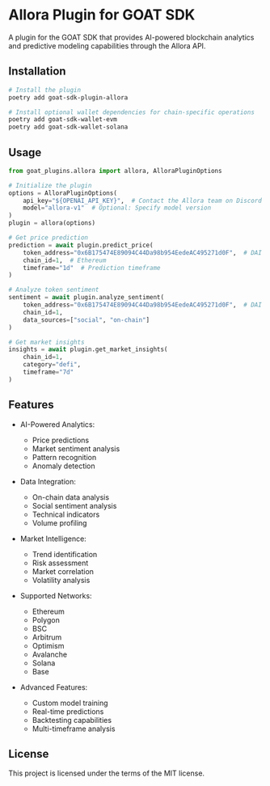 # Allora Plugin for GOAT SDK

A plugin for the GOAT SDK that provides AI-powered blockchain analytics and predictive modeling capabilities through the Allora API.

## Installation

```bash
# Install the plugin
poetry add goat-sdk-plugin-allora

# Install optional wallet dependencies for chain-specific operations
poetry add goat-sdk-wallet-evm
poetry add goat-sdk-wallet-solana
```

## Usage

```python
from goat_plugins.allora import allora, AlloraPluginOptions

# Initialize the plugin
options = AlloraPluginOptions(
    api_key="${OPENAI_API_KEY}",  # Contact the Allora team on Discord for access to API keys
    model="allora-v1"  # Optional: Specify model version
)
plugin = allora(options)

# Get price prediction
prediction = await plugin.predict_price(
    token_address="0x6B175474E89094C44Da98b954EedeAC495271d0F",  # DAI
    chain_id=1,  # Ethereum
    timeframe="1d"  # Prediction timeframe
)

# Analyze token sentiment
sentiment = await plugin.analyze_sentiment(
    token_address="0x6B175474E89094C44Da98b954EedeAC495271d0F",  # DAI
    chain_id=1,
    data_sources=["social", "on-chain"]
)

# Get market insights
insights = await plugin.get_market_insights(
    chain_id=1,
    category="defi",
    timeframe="7d"
)
```

## Features

- AI-Powered Analytics:
  - Price predictions
  - Market sentiment analysis
  - Pattern recognition
  - Anomaly detection
  
- Data Integration:
  - On-chain data analysis
  - Social sentiment analysis
  - Technical indicators
  - Volume profiling
  
- Market Intelligence:
  - Trend identification
  - Risk assessment
  - Market correlation
  - Volatility analysis
  
- Supported Networks:
  - Ethereum
  - Polygon
  - BSC
  - Arbitrum
  - Optimism
  - Avalanche
  - Solana
  - Base
  
- Advanced Features:
  - Custom model training
  - Real-time predictions
  - Backtesting capabilities
  - Multi-timeframe analysis

## License

This project is licensed under the terms of the MIT license.
